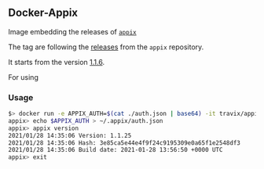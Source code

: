 ## Docker-Appix

Image embedding the releases of [`appix`](https://github.com/Travix-International/appix/tree/master)

The tag are following the [releases](https://github.com/Travix-International/appix/releases) from the `appix` repository.

It starts from the version [1.1.6](https://github.com/Travix-International/appix/releases/tag/1.1.16).

For using 

### Usage

```bash
$> docker run -e APPIX_AUTH=$(cat ./auth.json | base64) -it travix/appix
appix> echo $APPIX_AUTH > ~/.appix/auth.json
appix> appix version
2021/01/28 14:35:06 Version: 1.1.25
2021/01/28 14:35:06 Hash: 3e85ca5e44e4f9f24c9195309e0a65f1e2548df3
2021/01/28 14:35:06 Build date: 2021-01-28 13:56:50 +0000 UTC
appix> exit
```
